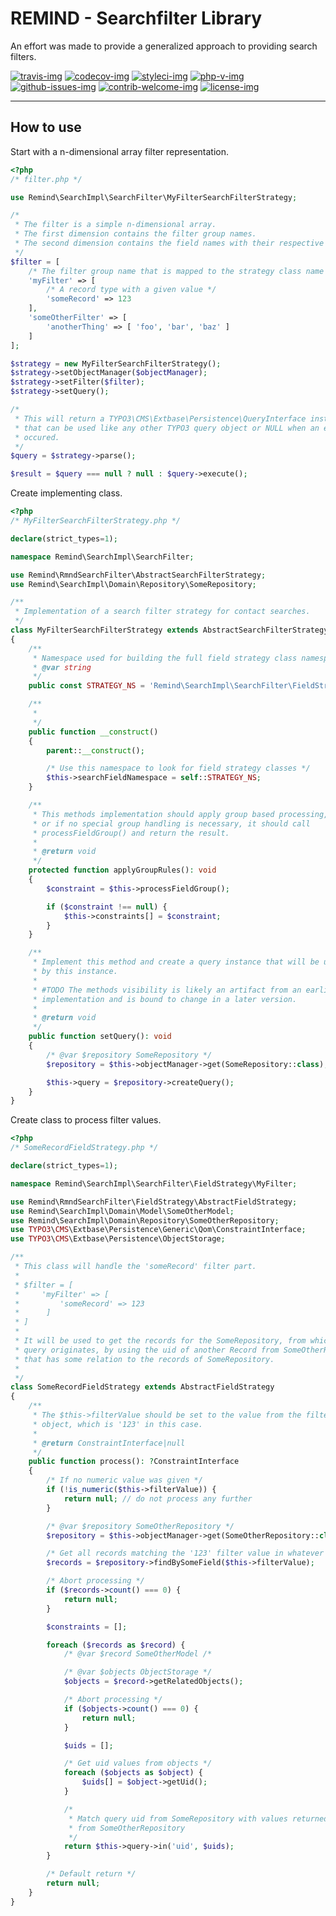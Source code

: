 # REMIND - Searchfilter Library

An effort was made to provide a generalized approach to providing search filters.

[travis-img]: https://img.shields.io/travis/remindgmbh/typo3-utilitites.svg?style=flat-square
[codecov-img]: https://img.shields.io/codecov/c/github/remindgmbh/extbase-searchfilter.svg?style=flat-square
[php-v-img]: https://img.shields.io/packagist/php-v/remind/extbase-searchfilter?style=flat-square
[github-issues-img]: https://img.shields.io/github/issues/remindgmbh/extbase-searchfilter.svg?style=flat-square
[contrib-welcome-img]: https://img.shields.io/badge/contributions-welcome-blue.svg?style=flat-square
[license-img]: https://img.shields.io/github/license/remindgmbh/extbase-searchfilter.svg?style=flat-square
[styleci-img]: https://styleci.io/repos/380275185/shield

[![travis-img]](https://travis-ci.com/github/remindgmbh/extbase-searchfilter)
[![codecov-img]](https://codecov.io/gh/remindgmbh/extbase-searchfilter)
[![styleci-img]](https://github.styleci.io/repos/380275185)
[![php-v-img]](https://packagist.org/packages/remind/extbase-searchfilter)
[![github-issues-img]](https://github.com/remindgmbh/extbase-searchfilter/issues)
[![contrib-welcome-img]](https://github.com/remindgmbh/extbase-searchfilter/blob/master/CONTRIBUTING.md)
[![license-img]](https://github.com/remindgmbh/extbase-searchfilter/blob/master/LICENSE)

---

## How to use

Start with a n-dimensional array filter representation.

```php
<?php
/* filter.php */

use Remind\SearchImpl\SearchFilter\MyFilterSearchFilterStrategy;

/*
 * The filter is a simple n-dimensional array.
 * The first dimension contains the filter group names.
 * The second dimension contains the field names with their respective values.
 */
$filter = [
    /* The filter group name that is mapped to the strategy class name */
    'myFilter' => [
        /* A record type with a given value */
        'someRecord' => 123
    ],
    'someOtherFilter' => [
        'anotherThing' => [ 'foo', 'bar', 'baz' ]
    ]
];

$strategy = new MyFilterSearchFilterStrategy();
$strategy->setObjectManager($objectManager);
$strategy->setFilter($filter);
$strategy->setQuery();

/*
 * This will return a TYPO3\CMS\Extbase\Persistence\QueryInterface instance
 * that can be used like any other TYPO3 query object or NULL when an error
 * occured.
 */
$query = $strategy->parse();

$result = $query === null ? null : $query->execute();

```

Create implementing class.

```php
<?php
/* MyFilterSearchFilterStrategy.php */

declare(strict_types=1);

namespace Remind\SearchImpl\SearchFilter;

use Remind\RmndSearchFilter\AbstractSearchFilterStrategy;
use Remind\SearchImpl\Domain\Repository\SomeRepository;

/**
 * Implementation of a search filter strategy for contact searches.
 */
class MyFilterSearchFilterStrategy extends AbstractSearchFilterStrategy
{
    /**
     * Namespace used for building the full field strategy class namespaces.
     * @var string
     */
    public const STRATEGY_NS = 'Remind\SearchImpl\SearchFilter\FieldStrategy\\';

    /**
     *
     */
    public function __construct()
    {
        parent::__construct();

        /* Use this namespace to look for field strategy classes */
        $this->searchFieldNamespace = self::STRATEGY_NS;
    }

    /**
     * This methods implementation should apply group based processing,
     * or if no special group handling is necessary, it should call
     * processFieldGroup() and return the result.
     *
     * @return void
     */
    protected function applyGroupRules(): void
    {
        $constraint = $this->processFieldGroup();

        if ($constraint !== null) {
            $this->constraints[] = $constraint;
        }
    }

    /**
     * Implement this method and create a query instance that will be used
     * by this instance.
     *
     * #TODO The methods visibility is likely an artifact from an earlier
     * implementation and is bound to change in a later version.
     *
     * @return void
     */
    public function setQuery(): void
    {
        /* @var $repository SomeRepository */
        $repository = $this->objectManager->get(SomeRepository::class);

        $this->query = $repository->createQuery();
    }
}

```

Create class to process filter values.

```php
<?php
/* SomeRecordFieldStrategy.php */

declare(strict_types=1);

namespace Remind\SearchImpl\SearchFilter\FieldStrategy\MyFilter;

use Remind\RmndSearchFilter\FieldStrategy\AbstractFieldStrategy;
use Remind\SearchImpl\Domain\Model\SomeOtherModel;
use Remind\SearchImpl\Domain\Repository\SomeOtherRepository;
use TYPO3\CMS\Extbase\Persistence\Generic\Qom\ConstraintInterface;
use TYPO3\CMS\Extbase\Persistence\ObjectStorage;

/**
 * This class will handle the 'someRecord' filter part.
 *
 * $filter = [
 *     'myFilter' => [
 *         'someRecord' => 123
 *      ]
 * ]
 *
 * It will be used to get the records for the SomeRepository, from which the
 * query originates, by using the uid of another Record from SomeOtherRepository
 * that has some relation to the records of SomeRepository.
 *
 */
class SomeRecordFieldStrategy extends AbstractFieldStrategy
{
    /**
     * The $this->filterValue should be set to the value from the filter
     * object, which is '123' in this case.
     *
     * @return ConstraintInterface|null
     */
    public function process(): ?ConstraintInterface
    {
        /* If no numeric value was given */
        if (!is_numeric($this->filterValue)) {
            return null; // do not process any further
        }

        /* @var $repository SomeOtherRepository */
        $repository = $this->objectManager->get(SomeOtherRepository::class);

        /* Get all records matching the '123' filter value in whatever field */
        $records = $repository->findBySomeField($this->filterValue);

        /* Abort processing */
        if ($records->count() === 0) {
            return null;
        }

        $constraints = [];

        foreach ($records as $record) {
            /* @var $record SomeOtherModel /*

            /* @var $objects ObjectStorage */
            $objects = $record->getRelatedObjects();

            /* Abort processing */
            if ($objects->count() === 0) {
                return null;
            }

            $uids = [];

            /* Get uid values from objects */
            foreach ($objects as $object) {
                $uids[] = $object->getUid();
            }

            /*
             * Match query uid from SomeRepository with values returned
             * from SomeOtherRepository
             */
            return $this->query->in('uid', $uids);
        }

        /* Default return */
        return null;
    }
}

```

